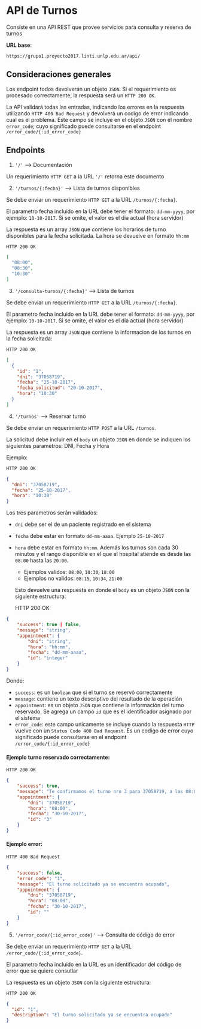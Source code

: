 # API de Turnos

Consiste en una API REST que provee servicios para consulta y reserva de turnos

**URL base**:

`https://grupo1.proyecto2017.linti.unlp.edu.ar/api/`

## Consideraciones generales

Los endpoint todos devolverán un objeto `JSON`. Si el requerimiento es procesado correctamente, la respuesta será un `HTTP 200 OK`.

La API validará todas las entradas, indicando los errores en la respuesta utilizando `HTTP 400 Bad Request` y devolverá un codigo de error indicando cual es el problema. Este campo se incluye en el objeto `JSON` con el nombre `error_code`; cuyo  significado puede consultarse en el endpoint `/error_code/{:id_error_code}`

## Endpoints

1. `'/'` --> Documentación

Un requerimiento `HTTP GET` a la URL `'/'` retorna este documento

2. `'/turnos/{:fecha}'` --> Lista de turnos disponibles

Se debe enviar un requerimiento `HTTP GET` a la URL `/turnos/{:fecha}`.

El parametro fecha incluido en la URL debe tener el formato: `dd-mm-yyyy`, por ejemplo: `10-10-2017`. Si se omite, el valor es el dia actual (hora servidor)

La respuesta es un array `JSON` que contiene los horarios de turno disponibles para la fecha solicitada. La hora se devuelve en formato `hh:mm`

    HTTP 200 OK

```JSON
[
  "08:00",
  "08:30",
  "10:30"
]
```

3. `'/consulta-turnos/{:fecha}'` --> Lista de turnos

Se debe enviar un requerimiento `HTTP GET` a la URL `/turnos/{:fecha}`.

El parametro fecha incluido en la URL debe tener el formato: `dd-mm-yyyy`, por ejemplo: `10-10-2017`. Si se omite, el valor es el dia actual (hora servidor)

La respuesta es un array `JSON` que contiene la informacion de los turnos en la fecha solicitada:

    HTTP 200 OK

```JSON
[
  {
    "id": "1",
    "dni": "37058719",
    "fecha": "25-10-2017",
    "fecha_solicitud": "20-10-2017",
    "hora": "10:30"
  }
]
```

4. `'/turnos'` --> Reservar turno

Se debe enviar un requerimiento `HTTP POST` a la URL `/turnos`.

La solicitud debe incluir en el `body` un objeto `JSON` en donde se indiquen los siguientes parametros: DNI, Fecha y Hora

Ejemplo:

    HTTP 200 OK

```JSON
{
  "dni": "37058719",
  "fecha": "25-10-2017",
  "hora": "10:30"
}
```
Los tres parametros serán validados:

* `dni` debe ser el de un paciente registrado en el sistema
* `fecha` debe estar en formato `dd-mm-aaaa`. Ejemplo `25-10-2017`
* `hora` debe estar en formato `hh:mm`. Además los turnos son cada 30 minutos y el rango disponible en el que el hospital atiende es desde las `08:00` hasta las `20:00`.
  * Ejemplos validos: `08:00`, `10:30`, `18:00`
  * Ejemplos no validos: `08:15`, `10:34`, `21:00`


  Esto devuelve una respuesta en donde el `body` es un objeto `JSON` con la siguiente estructura:

    HTTP 200 OK

```JSON
{
    "success": true | false,
    "message": "string",
    "appointment": {
        "dni": "string",
        "hora": "hh:mm",
        "fecha": "dd-mm-aaaa",
        "id": "integer"
    }
}
```
Donde:

* `success`: es un `boolean` que si el turno se reservó correctamente
* `message`: contiene un texto descriptivo del resultado de la operación
* `appointment`: es un objeto `JSON` que contiene la información del turno reservado. Se agrega un campo `id` que es el identificador asignado por el sistema
* `error_code`: este campo unicamente se incluye  cuando la respuesta `HTTP` vuelve con un `Status Code 400 Bad Request`. Es un codigo de error cuyo significado puede consultarse en el endpoint `/error_code/{:id_error_code}`

#### Ejemplo turno reservado correctamente:

    HTTP 200 OK

```JSON
{
    "success": true,
    "message": "Te confirmamos el turno nro 3 para 37058719, a las 08:00 del dia 30-10-2017",
    "appointment": {
        "dni": "37058719",
        "hora": "08:00",
        "fecha": "30-10-2017",
        "id": "3"
    }
}
```
#### Ejemplo error:

    HTTP 400 Bad Request

```JSON
{
    "success": false,
    "error_code": "1",
    "message": "El turno solicitado ya se encuentra ocupado",
    "appointment": {
        "dni": "37058719",
        "hora": "08:00",
        "fecha": "30-10-2017",
        "id": ""
    }
}
```

5. `'/error_code/{:id_error_code}'` --> Consulta de código de error

Se debe enviar un requerimiento `HTTP GET` a la URL `/error_code/{:id_error_code}`.

El parametro fecha incluido en la URL es un identificador del código de error que se quiere consutlar

La respuesta es un objeto `JSON` con la siguiente estructura:

    HTTP 200 OK

```JSON
{
  "id": "1",
  "description": "El turno solicitado ya se encuentra ocupado"
}